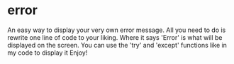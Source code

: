 # error
An easy way to display your very own error message.
All you need to do is rewrite one line of code to your liking.
Where it says 'Error' is what will be displayed on the screen.
You can use the 'try' and 'except' functions like in my code to display it
Enjoy!